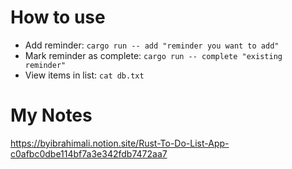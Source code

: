 # How to use
* Add reminder: ```cargo run -- add "reminder you want to add"```
* Mark reminder as complete: ```cargo run -- complete "existing reminder"```
* View items in list: ```cat db.txt```

# My Notes
https://byibrahimali.notion.site/Rust-To-Do-List-App-c0afbc0dbe114bf7a3e342fdb7472aa7